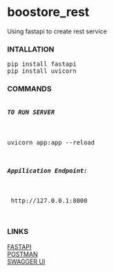 # boostore_rest
Using fastapi to create rest service

<h3>INTALLATION</h3>
<pre>
pip install fastapi
pip install uvicorn
</pre>

<h3>COMMANDS</h3>
<pre>
<h5>TO RUN SERVER</h5>
<p>uvicorn app:app --reload</p>
<h5>Appilication Endpoint: </h5>
<p> http://127.0.0.1:8000</p>
</pre>

<h3>LINKS</h3>
<a href="https://fastapi.tiangolo.com/" target="_blank">FASTAPI</a><br />
<a href="https://www.postman.com/" target="_blank">POSTMAN</a><br />
<a href="https://swagger.io/tools/swagger-ui/" target="_blank">SWAGGER UI</a><br />
